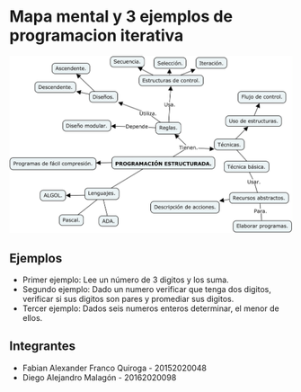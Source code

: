 # Mapa mental y 3 ejemplos de programacion iterativa

![img](https://github.com/Favii4/Mapa-mental-y-3-ejemplos-de-programaci-n-iterativa/blob/master/Mapa%20Mental.jpg?raw=true)

## Ejemplos

- Primer ejemplo: Lee un número de 3 digitos y los suma.
- Segundo ejemplo: Dado un numero verificar que tenga dos digitos, verificar si sus digitos son pares y promediar sus digitos.
- Tercer ejemplo: Dados seis numeros enteros determinar, el menor de ellos.

## Integrantes

- Fabian Alexander Franco Quiroga - 20152020048 
- Diego Alejandro Malagón - 20162020098

